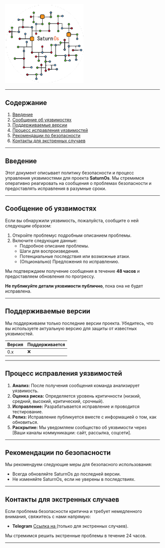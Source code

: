 ### <img src="/icon/SaturnOS.png" alt="icon" width="256">
---

## Содержание
1. [Введение](#введение)  
2. [Сообщение об уязвимостях](#сообщение-об-уязвимостях)  
3. [Поддерживаемые версии](#поддерживаемые-версии)  
4. [Процесс исправления уязвимостей](#процесс-исправления-уязвимостей)  
5. [Рекомендации по безопасности](#рекомендации-по-безопасности)  
6. [Контакты для экстренных случаев](#контакты-для-экстренных-случаев)

---

## Введение
Этот документ описывает политику безопасности и процесс управления уязвимостями для проекта **SaturnOs**. Мы стремимся оперативно реагировать на сообщения о проблемах безопасности и предоставлять исправления в разумные сроки.

---

## Сообщение об уязвимостях
Если вы обнаружили уязвимость, пожалуйста, сообщите о ней следующим образом:
1. Откройте проблемус подробным описанием проблемы.
2. Включите следующие данные:
   - Подробное описание проблемы.
   - Шаги для воспроизведения.
   - Потенциальные последствия или возможные атаки.
   - (Опционально) Предложения по исправлению.

Мы подтверждаем получение сообщения в течение **48 часов** и предоставляем обновления по прогрессу. 

**Не публикуйте детали уязвимости публично**, пока она не будет исправлена.

---

## Поддерживаемые версии
Мы поддерживаем только последние версии проекта. Убедитесь, что вы используете актуальную версию для защиты от известных уязвимостей.

| Версия          | Поддерживается         |  
|------------------|------------------------|   
| 0.x             | ❌                     |  

---

## Процесс исправления уязвимостей
1. **Анализ:** После получения сообщения команда анализирует уязвимость.  
2. **Оценка риска:** Определяется уровень критичности (низкий, средний, высокий, критический, срочный).  
3. **Исправление:** Разрабатывается исправление и проводится тестирование.  
4. **Релиз:** Исправление публикуется вместе с информацией о том, как обновиться.  
5. **Раскрытие:** Мы уведомляем сообщество об уязвимости через [Ваши каналы коммуникации: сайт, рассылка, соцсети].

---

## Рекомендации по безопасности
Мы рекомендуем следующие меры для безопасного использования:
- Всегда обновляйте SaturnOs до последней версии.
- Не изменяйте SaturnOs, если не уверены в последствиях.


---

## Контакты для экстренных случаев
Если проблема безопасности критична и требует немедленного внимания, свяжитесь с нами напрямую:  
- **Telegram** [Ссылка на ](https://t.me/YaroPe1) (только для экстренных случаев).

Мы стремимся решить экстренные проблемы в течение 24 часов.

---
